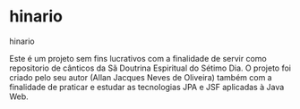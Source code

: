 # hinario
hinario

Este é um projeto sem fins lucrativos com a finalidade de servir como repositorio de cânticos da Sã Doutrina Espiritual do Sétimo Dia.
O projeto foi criado pelo seu autor (Allan Jacques Neves de Oliveira) também com a finalidade de praticar e estudar as tecnologias JPA e JSF aplicadas à Java Web.
